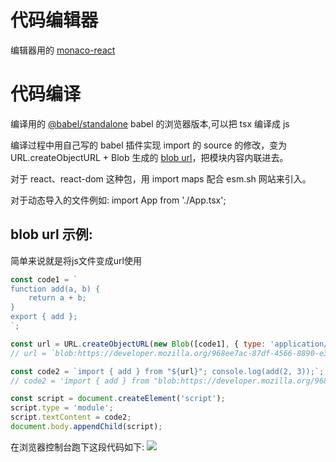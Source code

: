 # 代码编辑器

编辑器用的 [monaco-react](https://github.com/suren-atoyan/monaco-react#readme)

# 代码编译

编译用的 [@babel/standalone](https://babeljs.io/docs/babel-standalone) babel 的浏览器版本,可以把 tsx 编译成 js

编译过程中用自己写的 babel 插件实现 import 的 source 的修改，变为 URL.createObjectURL + Blob 生成的 [blob url](https://developer.mozilla.org/en-US/docs/Web/API/Blob#creating_a_url_representing_the_contents_of_a_typed_array)，把模块内容内联进去。

对于 react、react-dom 这种包，用 import maps 配合 esm.sh 网站来引入。

对于动态导入的文件例如: import App from './App.tsx';

## blob url 示例:

简单来说就是将js文件变成url使用

```js
const code1 = `
function add(a, b) {
    return a + b;
}
export { add };
`;

const url = URL.createObjectURL(new Blob([code1], { type: 'application/javascript' }));
// url = `blob:https://developer.mozilla.org/968ee7ac-87df-4566-8890-e388d67fed8d`

const code2 = `import { add } from "${url}"; console.log(add(2, 3));`;
// code2 = 'import { add } from "blob:https://developer.mozilla.org/968ee7ac-87df-4566-8890-e388d67fed8d"; console.log(add(2, 3));'

const script = document.createElement('script');
script.type = 'module';
script.textContent = code2;
document.body.appendChild(script);
```

在浏览器控制台跑下这段代码如下: ![](https://png.zjiaxiang.cn/blog/202410010102112.png)
